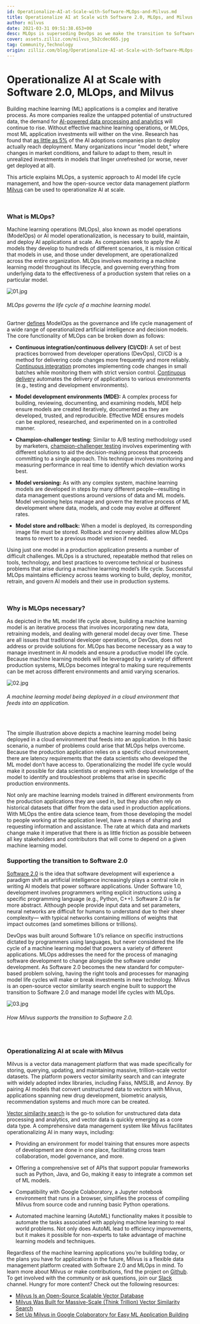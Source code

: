 ```yaml
---
id: Operationalize-AI-at-Scale-with-Software-MLOps-and-Milvus.md
title: Operationalize AI at Scale with Software 2.0, MLOps, and Milvus
author: milvus
date: 2021-03-31 09:51:38.653+00
desc: MLOps is superseding DevOps as we make the transition to Software 2.0. Find  what model operations is, and how the open-source vector database Milvus supports it.
cover: assets.zilliz.com/milvus_5b2cdec665.jpg
tag: Community,Technology
origin: zilliz.com/blog/Operationalize-AI-at-Scale-with-Software-MLOps-and-Milvus
---
```


# Operationalize AI at Scale with Software 2.0, MLOps, and Milvus

Building machine learning (ML) applications is a complex and iterative process. As more companies realize the untapped potential of unstructured data, the demand for [AI-powered data processing and analytics](https://zilliz.com/blog/Thanks-to-Milvus-Anyone-Can-Build-a-Vector-Database-for-1-Billion-Images) will continue to rise. Without effective machine learning operations, or MLOps, most ML application investments will wither on the vine. Research has found that [as little as 5%](https://www.forbes.com/sites/cognitiveworld/2020/03/31/modelops-is-the-key-to-enterprise-ai/?sh=44c0f5066f5a) of the AI adoptions companies plan to deploy actually reach deployment. Many organizations incur "model debt," where changes in market conditions, and failure to adapt to them, result in unrealized investments in models that linger unrefreshed (or worse, never get deployed at all).

This article explains MLOps, a systemic approach to AI model life cycle management, and how the open-source vector data management platform [Milvus](https://milvus.io/) can be used to operationalize AI at scale.

<br/>

### What is MLOps?

Machine learning operations (MLOps), also known as model operations (ModelOps) or AI model operationalization, is necessary to build, maintain, and deploy AI applications at scale. As companies seek to apply the AI models they develop to hundreds of different scenarios, it is mission critical that models in use, and those under development, are operationalized across the entire organization. MLOps involves monitoring a machine learning model throughout its lifecycle, and governing everything from underlying data to the effectiveness of a production system that relies on a particular model.

![01.jpg](https://assets.zilliz.com/01_362a07d156.jpg)

###### _MLOps governs the life cycle of a machine learning model._

Gartner [defines](https://www.gartner.com/en/information-technology/glossary/modelops) ModelOps as the governance and life cycle management of a wide range of operationalized artificial intelligence and decision models. The core functionality of MLOps can be broken down as follows:

- **Continuous integration/continuous delivery (CI/CD):** A set of best practices borrowed from developer operations (DevOps), CI/CD is a method for delivering code changes more frequently and more reliably. [Continuous integration](https://www.gartner.com/en/information-technology/glossary/continuous-integration-ci) promotes implementing code changes in small batches while monitoring them with strict version control. [Continuous delivery](https://www.gartner.com/smarterwithgartner/5-steps-to-master-continuous-delivery/) automates the delivery of applications to various environments (e.g., testing and development environments).

- **Model development environments (MDE):** A complex process for building, reviewing, documenting, and examining models, MDE help ensure models are created iteratively, documented as they are developed, trusted, and reproducible. Effective MDE ensures models can be explored, researched, and experimented on in a controlled manner.

- **Champion-challenger testing:** Similar to A/B testing methodology used by marketers, [champion-challenger testing](https://medium.com/decision-automation/what-is-champion-challenger-and-how-does-it-enable-choosing-the-right-decision-f57b8b653149) involves experimenting with different solutions to aid the decision-making process that proceeds committing to a single approach. This technique involves monitoring and measuring performance in real time to identify which deviation works best.

- **Model versioning:** As with any complex system, machine learning models are developed in steps by many different people—resulting in data management questions around versions of data and ML models. Model versioning helps manage and govern the iterative process of ML development where data, models, and code may evolve at different rates.

- **Model store and rollback:** When a model is deployed, its corresponding image file must be stored. Rollback and recovery abilities allow MLOps teams to revert to a previous model version if needed.

Using just one model in a production application presents a number of difficult challenges. MLOps is a structured, repeatable method that relies on tools, technology, and best practices to overcome technical or business problems that arise during a machine learning model’s life cycle. Successful MLOps maintains efficiency across teams working to build, deploy, monitor, retrain, and govern AI models and their use in production systems.

<br/>

### Why is MLOps necessary?

As depicted in the ML model life cycle above, building a machine learning model is an iterative process that involves incorporating new data, retraining models, and dealing with general model decay over time. These are all issues that traditional developer operations, or DevOps, does not address or provide solutions for. MLOps has become necessary as a way to manage investment in AI models and ensure a productive model life cycle. Because machine learning models will be leveraged by a variety of different production systems, MLOps becomes integral to making sure requirements can be met across different environments and amid varying scenarios.

![02.jpg](https://assets.zilliz.com/02_403e7f2fe2.jpg)

###### _A machine learning model being deployed in a cloud environment that feeds into an application._

<br/>

The simple illustration above depicts a machine learning model being deployed in a cloud environment that feeds into an application. In this basic scenario, a number of problems could arise that MLOps helps overcome. Because the production application relies on a specific cloud environment, there are latency requirements that the data scientists who developed the ML model don’t have access to. Operationalizing the model life cycle would make it possible for data scientists or engineers with deep knowledge of the model to identify and troubleshoot problems that arise in specific production environments.

Not only are machine learning models trained in different environments from the production applications they are used in, but they also often rely on historical datasets that differ from the data used in production applications. With MLOps the entire data science team, from those developing the model to people working at the application level, have a means of sharing and requesting information and assistance. The rate at which data and markets change make it imperative that there is as little friction as possible between all key stakeholders and contributors that will come to depend on a given machine learning model.

### Supporting the transition to Software 2.0

[Software 2.0](https://karpathy.medium.com/software-2-0-a64152b37c35) is the idea that software development will experience a paradigm shift as artificial intelligence increasingly plays a central role in writing AI models that power software applications. Under Software 1.0, development involves programmers writing explicit instructions using a specific programming language (e.g., Python, C++). Software 2.0 is far more abstract. Although people provide input data and set parameters, neural networks are difficult for humans to understand due to their sheer complexity— with typical networks containing millions of weights that impact outcomes (and sometimes billions or trillions).

DevOps was built around Software 1.0’s reliance on specific instructions dictated by programmers using languages, but never considered the life cycle of a machine learning model that powers a variety of different applications. MLOps addresses the need for the process of managing software development to change alongside the software under development. As Software 2.0 becomes the new standard for computer-based problem solving, having the right tools and processes for managing model life cycles will make or break investments in new technology. Milvus is an open-source vector similarity search engine built to support the transition to Software 2.0 and manage model life cycles with MLOps.

![03.jpg](https://assets.zilliz.com/03_c63c501995.jpg)

###### _How Milvus supports the transition to Software 2.0._

<br/>

### Operationalizing AI at scale with Milvus

Milvus is a vector data management platform that was made specifically for storing, querying, updating, and maintaining massive, trillion-scale vector datasets. The platform powers vector similarity search and can integrate with widely adopted index libraries, including Faiss, NMSLIB, and Annoy. By pairing AI models that convert unstructured data to vectors with Milvus, applications spanning new drug development, biometric analysis, recommendation systems and much more can be created.

[Vector similarity search](https://blog.milvus.io/vector-similarity-search-hides-in-plain-view-654f8152f8ab) is the go-to solution for unstructured data data processing and analytics, and vector data is quickly emerging as a core data type. A comprehensive data management system like Milvus facilitates operationalizing AI in many ways, including:

- Providing an environment for model training that ensures more aspects of development are done in one place, facilitating cross team collaboration, model governance, and more.

- Offering a comprehensive set of APIs that support popular frameworks such as Python, Java, and Go, making it easy to integrate a common set of ML models.

- Compatibility with Google Colaboratory, a Jupyter notebook environment that runs in a browser, simplifies the process of compiling Milvus from source code and running basic Python operations.

- Automated machine learning (AutoML) functionality makes it possible to automate the tasks associated with applying machine learning to real world problems. Not only does AutoML lead to efficiency improvements, but it makes it possible for non-experts to take advantage of machine learning models and techniques.

Regardless of the machine learning applications you’re building today, or the plans you have for applications in the future, Milvus is a flexible data management platform created with Software 2.0 and MLOps in mind. To learn more about Milvus or make contributions, find the project on [Github](https://github.com/milvus-io). To get involved with the community or ask questions, join our [Slack](https://join.slack.com/t/milvusio/shared_invite/zt-e0u4qu3k-bI2GDNys3ZqX1YCJ9OM~GQ) channel. Hungry for more content? Check out the following resources:

- [Milvus Is an Open-Source Scalable Vector Database](https://zilliz.com/blog/Milvus-Is-an-Open-Source-Scalable-Vector-Database)
- [Milvus Was Built for Massive-Scale (Think Trillion) Vector Similarity Search](https://zilliz.com/blog/Milvus-Was-Built-for-Massive-Scale-Think-Trillion-Vector-Similarity-Search)
- [Set Up Milvus in Google Colaboratory for Easy ML Application Building](https://zilliz.com/blog/Set-Up-Milvus-in-Google-Colaboratory-for-Easy-ML-Application-Building)
